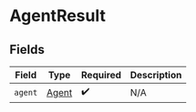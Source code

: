 # AgentResult


## Fields

| Field                                     | Type                                      | Required                                  | Description                               |
| ----------------------------------------- | ----------------------------------------- | ----------------------------------------- | ----------------------------------------- |
| `agent`                                   | [Agent](../../models/components/Agent.md) | :heavy_check_mark:                        | N/A                                       |
